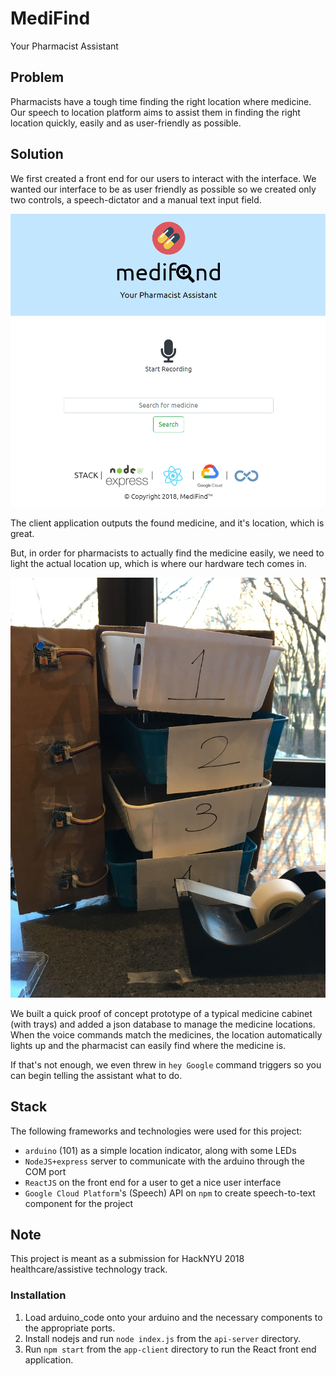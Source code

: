 # MediFind
Your Pharmacist Assistant

## Problem
Pharmacists have a tough time finding the right location where medicine. Our speech to location platform aims to assist them in finding the right location quickly, easily and as user-friendly as possible.

## Solution
We first created a front end for our users to interact with the interface. We wanted our interface to be as user friendly as possible so we created only two controls, a speech-dictator and a manual text input field.

![platform](https://raw.githubusercontent.com/ZY-Ang/MediFind/master/screenshot.png)

The client application outputs the found medicine, and it's location, which is great.

But, in order for pharmacists to actually find the medicine easily, we need to light the actual location up, which is where our hardware tech comes in.

![arduino](https://raw.githubusercontent.com/ZY-Ang/MediFind/master/arduino_screenshot.jpg)

We built a quick proof of concept prototype of a typical medicine cabinet (with trays) and added a json database to manage the medicine locations. When the voice commands match the medicines, the location automatically lights up and the pharmacist can easily find where the medicine is.

If that's not enough, we even threw in `hey Google` command triggers so you can begin telling the assistant what to do.

## Stack
The following frameworks and technologies were used for this project:
- `arduino` (101) as a simple location indicator, along with some LEDs
- `NodeJS+express` server to communicate with the arduino through the COM port
- `ReactJS` on the front end for a user to get a nice user interface
- `Google Cloud Platform`'s (Speech) API on `npm` to create speech-to-text component for the project

## Note
This project is meant as a submission for HackNYU 2018 healthcare/assistive technology track.

### Installation
1. Load arduino_code onto your arduino and the necessary components to the appropriate ports.
2. Install nodejs and run `node index.js` from the `api-server` directory.
3. Run `npm start` from the `app-client` directory to run the React front end application.
